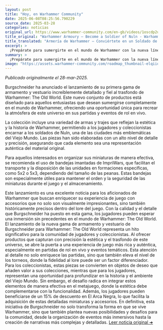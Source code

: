 ```yaml
---
layout: post
title: "Hoy, en Warhammer Community"
date: 2025-06-08T08:25:56.790229
source_date: 2025-03-28
categories: noticias
original_url: https://www.warhammer-community.com/en-gb/videos/1oscdp2u/warhammer-armoury-become-a-soldier-of-nuln/
title_original: "Warhammer Armoury – Become a Soldier of Nuln - Warhammer Community"
title_translated: "Armería de Warhammer – Conviértete en un Soldado de Nuln"
excerpt: >
  ¡Prepárate para sumergirte en el mundo de Warhammer con la nueva línea de armamento y vestuario de Burgschneider! Tras meses de arduo trabajo en las forjas, esta colección promete una fidelidad impresionante al lore de Warhammer: The Old World. No te pierdas la oportunidad de ser uno de los primeros en descubrir las últimas novedades, promociones y consejos de hobby que te mantendrán al tanto de todo lo relacionado con Warhammer. ¡Es el momento perfecto para unirte a la comunidad y vivir la experiencia al máximo!
summary: >
  ¡Prepárate para sumergirte en el mundo de Warhammer con la nueva línea de armamento y vestuario de Burgschneider! Tras meses de arduo trabajo en las forjas, esta colección promete una fidelidad impresionante al lore de Warhammer: The Old World. No te pierdas la oportunidad de ser uno de los primeros en descubrir las últimas novedades, promociones y consejos de hobby que te mantendrán al tanto de todo lo relacionado con Warhammer. ¡Es el momento perfecto para unirte a la comunidad y vivir la experiencia al máximo!
image: "https://assets.warhammer-community.com/roadmap_thumbnail-elqiiqvwms.png"
---
```


*Publicado originalmente el 28-mar-2025.*

Burgschneider ha anunciado el lanzamiento de su primera gama de armamento y vestuario increíblemente detallado y fiel al trasfondo de Warhammer: The Old World. Este nuevo conjunto de productos está diseñado para aquellos entusiastas que desean sumergirse completamente en el mundo de Warhammer, ofreciendo una oportunidad única para recrear la atmósfera de este universo en sus partidas y eventos de rol en vivo.

La colección incluye una variedad de armas y trajes que reflejan la estética y la historia de Warhammer, permitiendo a los jugadores y coleccionistas encarnar a los soldados de Nuln, una de las ciudades más emblemáticas del Viejo Mundo. Las piezas han sido elaboradas con un alto nivel de detalle y precisión, asegurando que cada elemento sea una representación auténtica del material original.

Para aquellos interesados en organizar sus miniaturas de manera efectiva, se recomienda el uso de bandejas imantadas de ImpriWars, que facilitan el transporte y la disposición de las unidades en formaciones específicas, como 5x2 o 5x3, dependiendo del tamaño de las peanas. Estas bandejas son especialmente útiles para mantener el orden y la seguridad de las miniaturas durante el juego y el almacenamiento.

Este lanzamiento es una excelente noticia para los aficionados de Warhammer que buscan enriquecer su experiencia de juego con accesorios que no solo son visualmente impresionantes, sino también históricamente precisos dentro del lore del juego. Con la calidad y el detalle que Burgschneider ha puesto en esta gama, los jugadores pueden esperar una inmersión sin precedentes en el mundo de Warhammer: The Old World.
El lanzamiento de la nueva gama de armamento y vestuario de Burgschneider para Warhammer: The Old World representa un hito significativo para la comunidad de jugadores y coleccionistas. Al ofrecer productos que capturan con precisión la estética y el trasfondo de este universo, se abre la puerta a una experiencia de juego más rica y auténtica, especialmente en partidas de rol en vivo y eventos temáticos. Esta atención al detalle no solo enriquece las partidas, sino que también eleva el nivel de los torneos, donde la fidelidad al lore puede ser un factor diferenciador. Para los coleccionistas, estas piezas se convierten en objetos de deseo que añaden valor a sus colecciones, mientras que para los jugadores, representan una oportunidad para profundizar en la historia y el ambiente del Viejo Mundo. Sin embargo, el desafío radica en integrar estos elementos de manera efectiva en el metajuego, donde la estética debe complementarse con la funcionalidad. Además, los jugadores pueden beneficiarse de un 15% de descuento en El Arca Negra, lo que facilita la adquisición de estas detalladas miniaturas y accesorios. En definitiva, esta iniciativa de Burgschneider no solo transforma la forma en que se vive Warhammer, sino que también plantea nuevas posibilidades y desafíos para la comunidad, desde la organización de eventos más inmersivos hasta la creación de narrativas más complejas y detalladas.
[Leer noticia original ➜](https://www.warhammer-community.com/en-gb/videos/1oscdp2u/warhammer-armoury-become-a-soldier-of-nuln/)
